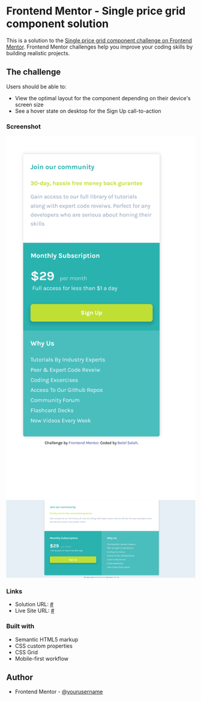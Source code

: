 # Frontend Mentor - Single price grid component solution

This is a solution to the [Single price grid component challenge on Frontend Mentor](https://www.frontendmentor.io/challenges/single-price-grid-component-5ce41129d0ff452fec5abbbc). Frontend Mentor challenges help you improve your coding skills by building realistic projects.

## The challenge

Users should be able to:

- View the optimal layout for the component depending on their device's screen size
- See a hover state on desktop for the Sign Up call-to-action

### Screenshot

![Mobile](./images/sc-mobile.png)
![Desktop](./images/sc-desktop.png)

### Links

- Solution URL: [#](#)
- Live Site URL: [#](#)

### Built with

- Semantic HTML5 markup
- CSS custom properties
- CSS Grid
- Mobile-first workflow

## Author

- Frontend Mentor - [@yourusername](https://www.frontendmentor.io/profile/yourusername)
